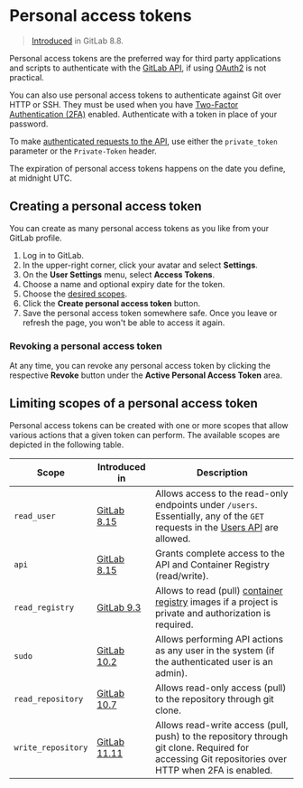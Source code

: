 # Personal access tokens

> [Introduced][ce-3749] in GitLab 8.8.

Personal access tokens are the preferred way for third party applications and scripts to
authenticate with the [GitLab API][api], if using [OAuth2](../../api/oauth2.md) is not practical.

You can also use personal access tokens to authenticate against Git over HTTP or SSH. They must be used when you have [Two-Factor Authentication (2FA)][2fa] enabled. Authenticate with a token in place of your password.

To make [authenticated requests to the API][usage], use either the `private_token` parameter or the `Private-Token` header.

The expiration of personal access tokens happens on the date you define,
at midnight UTC.

## Creating a personal access token

You can create as many personal access tokens as you like from your GitLab
profile.

1. Log in to GitLab.
1. In the upper-right corner, click your avatar and select **Settings**.
1. On the  **User Settings** menu, select **Access Tokens**.
1. Choose a name and optional expiry date for the token.
1. Choose the [desired scopes](#limiting-scopes-of-a-personal-access-token).
1. Click the **Create personal access token** button.
1. Save the personal access token somewhere safe. Once you leave or refresh
   the page, you won't be able to access it again.

### Revoking a personal access token

At any time, you can revoke any personal access token by clicking the
respective **Revoke** button under the **Active Personal Access Token** area.

## Limiting scopes of a personal access token

Personal access tokens can be created with one or more scopes that allow various
actions that a given token can perform. The available scopes are depicted in
the following table.

| Scope              | Introduced in | Description |
| ------------------ | ------------- | ----------- |
| `read_user`        | [GitLab 8.15](https://gitlab.com/gitlab-org/gitlab-ce/merge_requests/5951)   | Allows access to the read-only endpoints under `/users`. Essentially, any of the `GET` requests in the [Users API][users] are allowed. |
| `api`              | [GitLab 8.15](https://gitlab.com/gitlab-org/gitlab-ce/merge_requests/5951)   | Grants complete access to the API and Container Registry (read/write). |
| `read_registry`    | [GitLab 9.3](https://gitlab.com/gitlab-org/gitlab-ce/merge_requests/11845)   | Allows to read (pull) [container registry] images if a project is private and authorization is required. |
| `sudo`             | [GitLab 10.2](https://gitlab.com/gitlab-org/gitlab-ce/merge_requests/14838)  | Allows performing API actions as any user in the system (if the authenticated user is an admin). |
| `read_repository`  | [GitLab 10.7](https://gitlab.com/gitlab-org/gitlab-ce/merge_requests/17894)  | Allows read-only access (pull) to the repository through git clone. |
| `write_repository` | [GitLab 11.11](https://gitlab.com/gitlab-org/gitlab-ce/merge_requests/26021) | Allows read-write access (pull, push) to the repository through git clone. Required for accessing Git repositories over HTTP when 2FA is enabled. |

[2fa]: ../account/two_factor_authentication.md
[api]: ../../api/README.md
[ce-3749]: https://gitlab.com/gitlab-org/gitlab-ce/merge_requests/3749
[container registry]: ../project/container_registry.md
[users]: ../../api/users.md
[usage]: ../../api/README.md#personal-access-tokens
